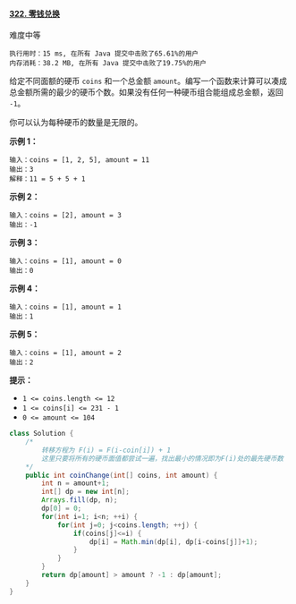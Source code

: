 #### [322. 零钱兑换](https://leetcode-cn.com/problems/coin-change/)

难度中等

```
执行用时：15 ms, 在所有 Java 提交中击败了65.61%的用户
内存消耗：38.2 MB, 在所有 Java 提交中击败了19.75%的用户
```

给定不同面额的硬币 `coins` 和一个总金额 `amount`。编写一个函数来计算可以凑成总金额所需的最少的硬币个数。如果没有任何一种硬币组合能组成总金额，返回 `-1`。

你可以认为每种硬币的数量是无限的。

 

**示例 1：**

```
输入：coins = [1, 2, 5], amount = 11
输出：3 
解释：11 = 5 + 5 + 1
```

**示例 2：**

```
输入：coins = [2], amount = 3
输出：-1
```

**示例 3：**

```
输入：coins = [1], amount = 0
输出：0
```

**示例 4：**

```
输入：coins = [1], amount = 1
输出：1
```

**示例 5：**

```
输入：coins = [1], amount = 2
输出：2
```

 

**提示：**

- `1 <= coins.length <= 12`
- `1 <= coins[i] <= 231 - 1`
- `0 <= amount <= 104`

```java
class Solution {
    /*
    	转移方程为 F(i) = F(i-coin[i]) + 1
    	这里只要将所有的硬币面值都尝试一遍，找出最小的情况即为F(i)处的最先硬币数
    */
    public int coinChange(int[] coins, int amount) {
        int n = amount+1;
        int[] dp = new int[n];
        Arrays.fill(dp, n);
        dp[0] = 0;
        for(int i=1; i<n; ++i) {
            for(int j=0; j<coins.length; ++j) {
                if(coins[j]<=i) {
                    dp[i] = Math.min(dp[i], dp[i-coins[j]]+1);
                }
            }
        }
        return dp[amount] > amount ? -1 : dp[amount];
    }
}
```

